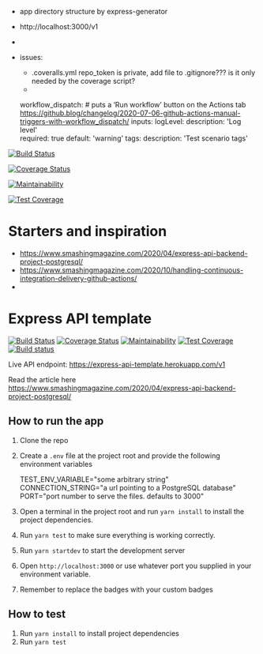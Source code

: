 


* app directory structure by express-generator
* http://localhost:3000/v1
* 
* issues: 
  * .coveralls.yml repo_token is private, add file to .gitignore??? is it only needed by the coverage script?
  * 

  workflow_dispatch: # puts a ‘Run workflow’ button on the Actions tab https://github.blog/changelog/2020-07-06-github-actions-manual-triggers-with-workflow_dispatch/
    inputs:
      logLevel:
        description: 'Log level'     
        required: true
        default: 'warning'
      tags:
        description: 'Test scenario tags'  

[![Build Status](https://travis-ci.com/mcdevv/data-api.svg?token=7fpWGwwX91xyrjXdL85A&branch=main)](https://travis-ci.com/mcdevv/data-api)

[![Coverage Status](https://coveralls.io/repos/github/mcdevv/data-api/badge.svg?branch=main)](https://coveralls.io/github/mcdevv/data-api?branch=main)

[![Maintainability](https://api.codeclimate.com/v1/badges/67afbeb4bbb35f2090d1/maintainability)](https://codeclimate.com/github/mcdevv/data-api/maintainability)

[![Test Coverage](https://api.codeclimate.com/v1/badges/67afbeb4bbb35f2090d1/test_coverage)](https://codeclimate.com/github/mcdevv/data-api/test_coverage)




# Starters and inspiration
* https://www.smashingmagazine.com/2020/04/express-api-backend-project-postgresql/
* https://www.smashingmagazine.com/2020/10/handling-continuous-integration-delivery-github-actions/
* 


# Express API template

[![Build Status](https://travis-ci.com/chidimo/Express-API-Template.svg?token=vRPqNDsj84fjiYCWzphq&branch=master)](https://travis-ci.com/chidimo/Express-API-Template)
[![Coverage Status](https://coveralls.io/repos/github/chidimo/Express-API-Template/badge.svg?branch=master)](https://coveralls.io/github/chidimo/Express-API-Template?branch=master)
[![Maintainability](https://api.codeclimate.com/v1/badges/b6cf857f9c2ff789743e/maintainability)](https://codeclimate.com/github/chidimo/Express-API-Template/maintainability)
[![Test Coverage](https://api.codeclimate.com/v1/badges/b6cf857f9c2ff789743e/test_coverage)](https://codeclimate.com/github/chidimo/Express-API-Template/test_coverage)
[![Build status](https://ci.appveyor.com/api/projects/status/h2uvmx9yft68k6b2?svg=true)](https://ci.appveyor.com/project/chidimo/express-api-template)

Live API endpoint: <https://express-api-template.herokuapp.com/v1>

Read the article here <https://www.smashingmagazine.com/2020/04/express-api-backend-project-postgresql/>

## How to run the app

1. Clone the repo
1. Create a `.env` file at the project root and provide the following environment variables

    TEST_ENV_VARIABLE="some arbitrary string"
    CONNECTION_STRING="a url pointing to a PostgreSQL database"
    PORT="port number to serve the files. defaults to 3000"

1. Open a terminal in the project root and run `yarn install` to install the project dependencies.
1. Run `yarn test` to make sure everything is working correctly.
1. Run `yarn startdev` to start the development server
1. Open `http://localhost:3000` or use whatever port you supplied in your environment variable.
1. Remember to replace the badges with your custom badges

## How to test

1. Run `yarn install` to install project dependencies
1. Run `yarn test`
